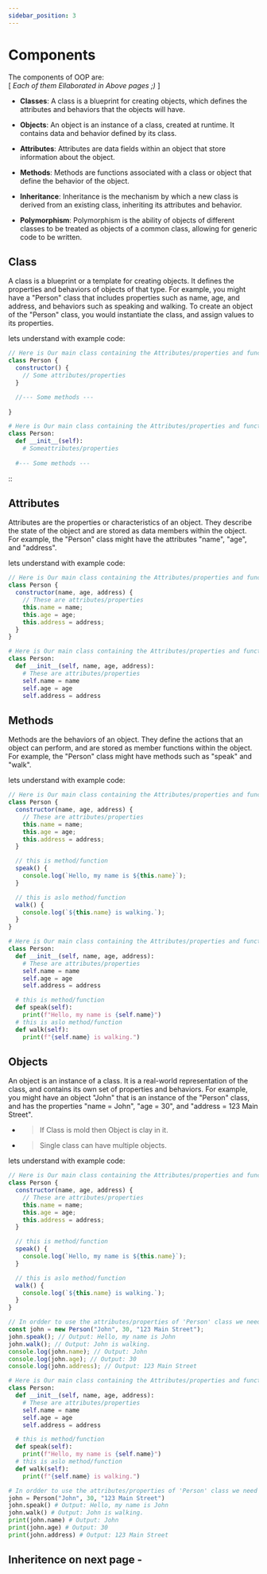```yaml
---
sidebar_position: 3
---
```


# Components

The components of OOP are:  
  [ *Each of them Ellaborated in Above pages ;)* ]

- **Classes**: A class is a blueprint for creating objects, which defines the attributes and behaviors that the objects will have.

- **Objects**: An object is an instance of a class, created at runtime. It contains data and behavior defined by its class.

- **Attributes**: Attributes are data fields within an object that store information about the object.

- **Methods**: Methods are functions associated with a class or object that define the behavior of the object.

- **Inheritance**: Inheritance is the mechanism by which a new class is derived from an existing class, inheriting its attributes and behavior.

- **Polymorphism**: Polymorphism is the ability of objects of different classes to be treated as objects of a common class, allowing for generic code to be written.

## Class

A class is a blueprint or a template for creating objects. It defines the properties and behaviors of objects of that type. For example, you might have a "Person" class that includes properties such as name, age, and address, and behaviors such as speaking and walking. To create an object of the "Person" class, you would instantiate the class, and assign values to its properties.

lets understand with example code:

```js title="In Javascript"
// Here is Our main class containing the Attributes/properties and functions/methods of Person
class Person {
  constructor() {
    // Some attributes/properties
  }

  //--- Some methods ---
  
}

```

```py title="In Python"
# Here is Our main class containing the Attributes/properties and functions/methods of Person
class Person:
  def __init__(self):
    # Someattributes/properties
    
  #--- Some methods ---

```

::

## Attributes

Attributes are the properties or characteristics of an object. They describe the state of the object and are stored as data members within the object. For example, the "Person" class might have the attributes "name", "age", and "address".

lets understand with example code:

```js title="In Javascript"
// Here is Our main class containing the Attributes/properties and functions/methods of Person
class Person {
  constructor(name, age, address) {
    // These are attributes/properties
    this.name = name; 
    this.age = age;
    this.address = address;
  }
}

```

```py title="In Python"
# Here is Our main class containing the Attributes/properties and functions/methods of Person
class Person:
  def __init__(self, name, age, address):
    # These are attributes/properties
    self.name = name
    self.age = age
    self.address = address

```

## Methods

Methods are the behaviors of an object. They define the actions that an object can perform, and are stored as member functions within the object. For example, the "Person" class might have methods such as "speak" and "walk".

lets understand with example code:

```js title="In Javascript"
// Here is Our main class containing the Attributes/properties and functions/methods of Person
class Person {
  constructor(name, age, address) {
    // These are attributes/properties
    this.name = name; 
    this.age = age;
    this.address = address;
  }

  // this is method/function
  speak() {
    console.log(`Hello, my name is ${this.name}`);
  }

  // this is aslo method/function
  walk() {
    console.log(`${this.name} is walking.`);
  }
}

```

```py title="In Python"
# Here is Our main class containing the Attributes/properties and functions/methods of Person
class Person:
  def __init__(self, name, age, address):
    # These are attributes/properties
    self.name = name
    self.age = age
    self.address = address

  # this is method/function
  def speak(self):
    print(f"Hello, my name is {self.name}")
  # this is aslo method/function
  def walk(self):
    print(f"{self.name} is walking.")

```

## Objects

An object is an instance of a class. It is a real-world representation of the class, and contains its own set of properties and behaviors. For example, you might have an object "John" that is an instance of the "Person" class, and has the properties "name = John", "age = 30", and "address = 123 Main Street".

- > If Class is mold then Object is clay in it.
- > Single class can have multiple objects.

lets understand with example code:

```js title="In Javascript"
// Here is Our main class containing the Attributes/properties and functions/methods of Person
class Person {
  constructor(name, age, address) {
    // These are attributes/properties
    this.name = name;
    this.age = age;
    this.address = address;
  }

  // this is method/function
  speak() {
    console.log(`Hello, my name is ${this.name}`);
  }

  // this is aslo method/function
  walk() {
    console.log(`${this.name} is walking.`);
  }
}

// In ordder to use the attributes/properties of 'Person' class we need to create an Instance called Object
const john = new Person("John", 30, "123 Main Street");
john.speak(); // Output: Hello, my name is John
john.walk(); // Output: John is walking.
console.log(john.name); // Output: John
console.log(john.age); // Output: 30
console.log(john.address); // Output: 123 Main Street
```

```py title="In Python"
# Here is Our main class containing the Attributes/properties and functions/methods of Person
class Person:
  def __init__(self, name, age, address):
    # These are attributes/properties
    self.name = name
    self.age = age
    self.address = address

  # this is method/function
  def speak(self):
    print(f"Hello, my name is {self.name}")
  # this is aslo method/function
  def walk(self):
    print(f"{self.name} is walking.")

# In ordder to use the attributes/properties of 'Person' class we need to create an Instance of class called Object
john = Person("John", 30, "123 Main Street")
john.speak() # Output: Hello, my name is John
john.walk() # Output: John is walking.
print(john.name) # Output: John
print(john.age) # Output: 30
print(john.address) # Output: 123 Main Street
```

## Inheritence on next page -
